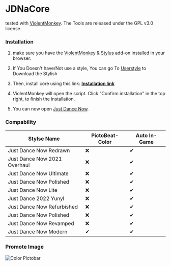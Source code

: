 # JDNaCore

tested with [ViolentMonkey](https://violentmonkey.github.io/).
The Tools are released under the GPL v3.0 license.

### Installation

1. make sure you have the [ViolentMonkey](https://violentmonkey.github.io/) & [Stylus](https://chrome.google.com/webstore/detail/stylus/clngdbkpkpeebahjckkjfobafhncgmne) add-on installed in your browser.

2. If You Doesn't have/Not use a style, You can go To [Userstyle](https://userstyles.world/) to Download the Stylish

3. Then, install core using this link: **[Installation link](https://raw.githubusercontent.com/ibratabian17/JDNaCore/main/Core.js)**

4. ViolentMonkey will open the script. Click "Confirm installation" in the top right, to finish the installation.

5. You can now open [Just Dance Now](https://justdancenow.com).

### Compability
| Stylse Name   | PictoBeat-Color | Auto In-Game  |
| ------------- | ------------- | ------------- |
| Just Dance Now Redrawn        | ❌ | ✔ |
| Just Dance Now 2021 Overhaul  | ❌ | ✔ |
| Just Dance Now Ultimate       | ❌ | ✔ |
| Just Dance Now Polished       | ❌ | ✔ |
| Just Dance Now Lite           | ❌ | ✔ |
| Just Dance 2022 Yunyl         | ❌ | ✔ |
| Just Dance Now Refurbished    | ❌ | ✔ |
| Just Dance Now Polished       | ❌ | ✔ |
| Just Dance Now Revamped       | ❌ | ✔ |
| Just Dance Now Modern         | ✔ | ✔ |

### Promote Image
![Color Pictobar](https://i.imgur.com/061MOme.jpg)
